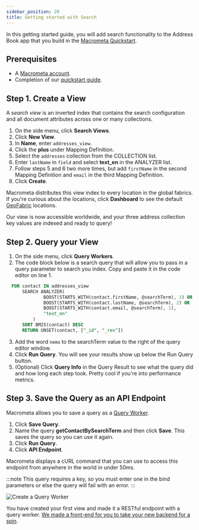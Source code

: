 ```yaml
---
sidebar_position: 20
title: Getting started with Search
---
```


In this getting started guide, you will add search functionality to the Address Book app that you build in the [Macrometa Quickstart](https://macrometa.com/docs/quickstart).

## Prerequisites

- A [Macrometa account](https://auth.paas.macrometa.io/).
- Completion of our [quickstart guide](https://macrometa.com/docs/quickstart).

## Step 1. Create a View

 A _search view_ is an inverted index that contains the search configuration and all document attributes across one or many collections.

1. On the side menu, click **Search Views**.
2. Click **New View**.
3. In **Name**, enter `addresses_view`.
4. Click the **plus** under Mapping Definition.
5. Select the `addresses` collection from the COLLECTION list. 
6. Enter `lastName` in `field` and select **text_en** in the ANALYZER list. 
7. Follow steps 5 and 6 two more times, but add `firstName` in the second Mapping Definition and `email` in the third Mapping Definition.
8. Click **Create**.

Macrometa distributes this view index to every location in the global fabrics. If you're curious about the locations, click **Dashboard** to see the default [GeoFabric](geofabrics/index.md) locations.

Our view is now accessible worldwide, and your three address collection key values are indexed and ready to query!

## Step 2. Query your View

1. On the side menu, click **Query Workers**.
2. The code block below is a search query that will allow you to pass in a query parameter to search you index. Copy and paste it in the code editor on line 1.

  ```sql
    FOR contact IN addresses_view
        SEARCH ANALYZER(
                BOOST(STARTS_WITH(contact.firstName, @searchTerm), 3) OR
                BOOST(STARTS_WITH(contact.lastName, @searchTerm), 2) OR 
                BOOST(STARTS_WITH(contact.email, @searchTerm), 1),
                "text_en"
            )
        SORT BM25(contact) DESC
        RETURN UNSET(contact, ["_id", "_rev"])
  ```

3. Add the word `nemo` to the searchTerm value to the right of the query editor window.
4. Click **Run Query**. You will see your results show up below the Run Query button.
5. (Optional) Click **Query Info** in the Query Result to see what the query did and how long each step took. Pretty cool if you're into performance metrics.

## Step 3. Save the Query as an API Endpoint

Macrometa allows you to save a query as a [Query Worker](queryworkers.md).

1. Click **Save Query**.
1. Name the query **getContactBySearchTerm** and then click **Save**. This saves the query so you can use it again.
1. Click **Run Query**.
1. Click **API Endpoint**.

Macrometa displays a cURL command that you can use to access this endpoint from anywhere in the world in under 50ms.

:::note
This query requires a key, so you must enter one in the bind parameters or else the query will fail with an error.
:::

![Create a Query Worker](/img/quickstart/create-query-worker.png)

You have created your first view and made it a RESTful endpoint with a query worker. [We made a front-end for you to take your new backend for a spin](https://github.com/Macrometacorp/tutorial-addressbook-restql).
